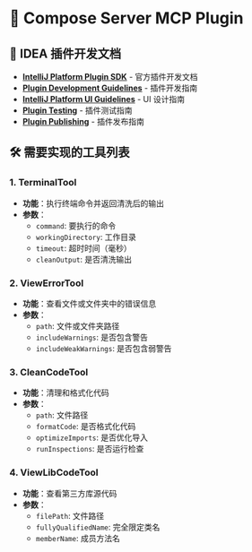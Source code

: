 # 🚀 Compose Server MCP Plugin

## 📖 IDEA 插件开发文档

- **[IntelliJ Platform Plugin SDK](https://plugins.jetbrains.com/docs/intellij/welcome.html)** - 官方插件开发文档
- **[Plugin Development Guidelines](https://plugins.jetbrains.com/docs/intellij/plugin-development-guidelines.html)** - 插件开发指南
- **[IntelliJ Platform UI Guidelines](https://plugins.jetbrains.com/docs/intellij/ui-guidelines.html)** - UI 设计指南
- **[Plugin Testing](https://plugins.jetbrains.com/docs/intellij/testing-plugins.html)** - 插件测试指南
- **[Plugin Publishing](https://plugins.jetbrains.com/docs/intellij/publishing-plugin.html)** - 插件发布指南

## 🛠️ 需要实现的工具列表

### 1. TerminalTool
- **功能**：执行终端命令并返回清洗后的输出
- **参数**：
  - `command`: 要执行的命令
  - `workingDirectory`: 工作目录
  - `timeout`: 超时时间（毫秒）
  - `cleanOutput`: 是否清洗输出

### 2. ViewErrorTool
- **功能**：查看文件或文件夹中的错误信息
- **参数**：
  - `path`: 文件或文件夹路径
  - `includeWarnings`: 是否包含警告
  - `includeWeakWarnings`: 是否包含弱警告

### 3. CleanCodeTool
- **功能**：清理和格式化代码
- **参数**：
  - `path`: 文件路径
  - `formatCode`: 是否格式化代码
  - `optimizeImports`: 是否优化导入
  - `runInspections`: 是否运行检查

### 4. ViewLibCodeTool
- **功能**：查看第三方库源代码
- **参数**：
  - `filePath`: 文件路径
  - `fullyQualifiedName`: 完全限定类名
  - `memberName`: 成员方法名
